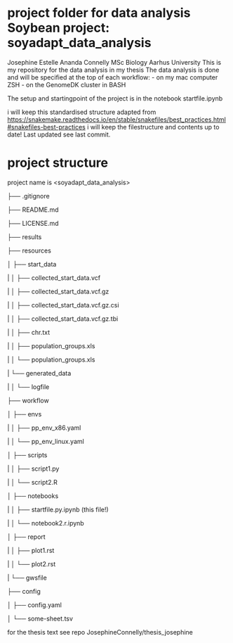 # project folder for data analysis Soybean project: soyadapt_data_analysis

Josephine Estelle Ananda Connelly MSc Biology Aarhus University
This is my repository for the data analysis in my thesis
The data analysis is done and will be specified at the top of each workflow: 
    - on my mac computer ZSH
    - on the GenomeDK cluster in BASH

The setup and startingpoint of the project is in the notebook startfile.ipynb

i will keep this standardised structure adapted from https://snakemake.readthedocs.io/en/stable/snakefiles/best_practices.html#snakefiles-best-practices
i will keep the filestructure and contents up to date!
Last updated see last commit. 

# project structure

project name is <soyadapt_data_analysis>

├── .gitignore

├── README.md

├── LICENSE.md

├── results

├── resources

│   ├── start_data

|   │   ├── collected_start_data.vcf

|   │   ├── collected_start_data.vcf.gz

|   │   ├── collected_start_data.vcf.gz.csi

|   │   ├── collected_start_data.vcf.gz.tbi

|   │   ├── chr.txt

|   │   ├── population_groups.xls

|   │   └── population_groups.xls

|   └── generated_data

|   │   └── logfile

├── workflow

│   ├── envs

|   │   ├── pp_env_x86.yaml

|   │   └── pp_env_linux.yaml

│   ├── scripts

|   │   ├── script1.py

|   │   └── script2.R

│   ├── notebooks

|   │   ├── startfile.py.ipynb (this file!)

|   │   └── notebook2.r.ipynb

│   ├── report

|   │   ├── plot1.rst

|   │   └── plot2.rst

|   └── gwsfile

├── config

│   ├── config.yaml

│   └── some-sheet.tsv


for the thesis text see repo JosephineConnelly/thesis_josephine
